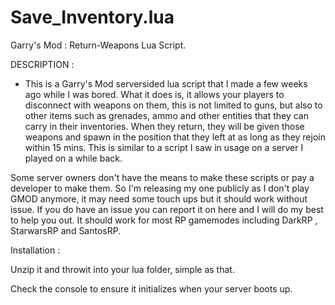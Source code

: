 # Save_Inventory.lua
Garry's Mod : Return-Weapons Lua Script.

DESCRIPTION : 
- This is a Garry's Mod serversided lua script that I made a few weeks ago while I was bored. What it does is, it allows your players to disconnect with weapons on them, this is not limited to guns, but also to other items such as grenades, ammo and other entities that they can carry in their inventories. When they return, they will be given those weapons and spawn in the position that they left at as long as they rejoin within 15 mins. This is similar to a script I saw in usage on a server I played on a while back. 

Some server owners don't have the means to make these scripts or pay a developer to make them. So I'm releasing my one publicly as I don't play GMOD anymore, it may need some touch ups but it should work without issue. If you do have an issue you can report it on here and I will do my best to help you out. It should work for most RP gamemodes including DarkRP , StarwarsRP and SantosRP. 

Installation : 

Unzip it and throwit into your lua folder, simple as that. 

Check the console to ensure it initializes when your server boots up. 
